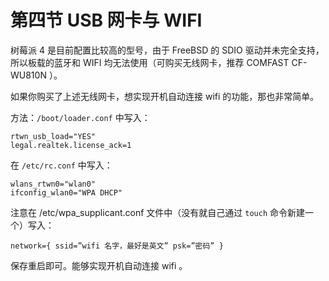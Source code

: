 # 第四节 USB 网卡与 WIFI

树莓派 4 是目前配置比较高的型号，由于 FreeBSD 的 SDIO 驱动并未完全支持，所以板载的蓝牙和 WIFI 均无法使用（可购买无线网卡，推荐 COMFAST CF-WU810N ）。

如果你购买了上述无线网卡，想实现开机自动连接 wifi 的功能，那也非常简单。

方法：`/boot/loader.conf` 中写入：

```
rtwn_usb_load="YES"
legal.realtek.license_ack=1
```

在 `/etc/rc.conf` 中写入：

```
wlans_rtwn0="wlan0"
ifconfig_wlan0="WPA DHCP"
```

注意在 /etc/wpa_supplicant.conf 文件中（没有就自己通过 `touch` 命令新建一个）写入：

```
network={ ssid=”wifi 名字，最好是英文” psk=”密码” }
```

保存重启即可。能够实现开机自动连接 wifi 。
